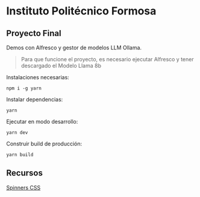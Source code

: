 
# Instituto Politécnico Formosa
## Proyecto Final

Demos con Alfresco y gestor de modelos LLM Ollama.

> Para que funcione el proyecto, es necesario ejecutar Alfresco y tener descargado el Modelo Llama 8b

Instalaciones necesarias:
```
npm i -g yarn
```

Instalar dependencias:
```
yarn
```




Ejecutar en modo desarrollo:
```
yarn dev
```

Construir build de producción:
```
yarn build
```

## Recursos
[Spinners CSS](https://loading.io/css/)
